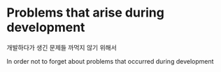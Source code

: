# Problems that arise during development
개발하다가 생긴 문제들 까먹지 않기 위해서

In order not to forget about problems that occurred during development
